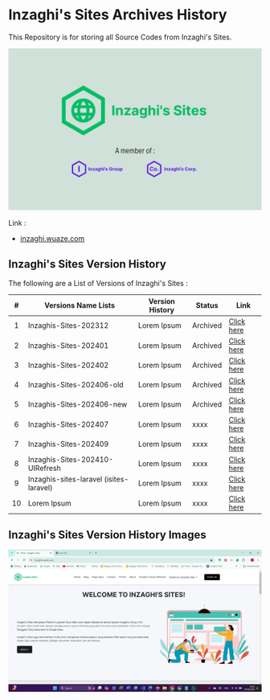 # Inzaghi's Sites Archives History

This Repository is for storing all Source Codes from Inzaghi's Sites.

![Inzaghi's Sites](/images/inzaghis-sites-by-inzaghis-group-corp.png)

Link :

- [inzaghi.wuaze.com](https://inzaghi.wuaze.com)

## Inzaghi's Sites Version History

The following are a List of Versions of Inzaghi's Sites :

|  #  | Versions Name Lists                     | Version History | Status   | Link                                      |
| :-: | --------------------------------------- | --------------- | -------- | ----------------------------------------- |
|  1  | Inzaghis-Sites-202312                   | Lorem Ipsum     | Archived | [Click here](/Inzaghis-Sites-202312/)     |
|  2  | Inzaghis-Sites-202401                   | Lorem Ipsum     | Archived | [Click here](/Inzaghis-Sites-202401/)     |
|  3  | Inzaghis-Sites-202402                   | Lorem Ipsum     | Archived | [Click here](/Inzaghis-Sites-202402/)     |
|  4  | Inzaghis-Sites-202406-old               | Lorem Ipsum     | Archived | [Click here](/Inzaghis-Sites-202406-old/) |
|  5  | Inzaghis-Sites-202406-new               | Lorem Ipsum     | Archived | [Click here](/Inzaghis-Sites-202406-new/) |
|  6  | Inzaghis-Sites-202407                   | Lorem Ipsum     | xxxx     | [Click here](/xxxx/)                      |
|  7  | Inzaghis-Sites-202409                   | Lorem Ipsum     | xxxx     | [Click here](/xxxx/)                      |
|  8  | Inzaghis-Sites-202410-UIRefresh         | Lorem Ipsum     | xxxx     | [Click here](/xxxx/)                      |
|  9  | Inzaghis-sites-laravel (isites-laravel) | Lorem Ipsum     | xxxx     | [Click here](/xxxx/)                      |
| 10  | Lorem Ipsum                             | Lorem Ipsum     | xxxx     | [Click here](/xxxx/)                      |

## Inzaghi's Sites Version History Images

![Inzaghi's Sites Homepage](/isites-php/images/inzaghis-sites-homepage-202409.jpg)
